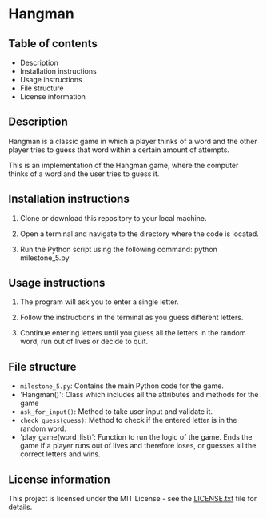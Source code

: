 # Hangman


## Table of contents
- Description
- Installation instructions
- Usage instructions
- File structure
- License information


## Description
Hangman is a classic game in which a player thinks of a word and the other player tries to guess that word within a certain amount of attempts.

This is an implementation of the Hangman game, where the computer thinks of a word and the user tries to guess it. 


## Installation instructions
1. Clone or download this repository to your local machine.

2. Open a terminal and navigate to the directory where the code is located.

3. Run the Python script using the following command: python milestone_5.py


## Usage instructions
1. The program will ask you to enter a single letter.

2. Follow the instructions in the terminal as you guess different letters.

3. Continue entering letters until you guess all the letters in the random word, run out of lives or decide to quit.


## File structure
- `milestone_5.py`: Contains the main Python code for the game.
- 'Hangman()': Class which includes all the attributes and methods for the game
- `ask_for_input()`: Method to take user input and validate it.
- `check_guess(guess)`: Method to check if the entered letter is in the random word.
- 'play_game(word_list)': Function to run the logic of the game. Ends the game if a player runs out of lives and therefore loses, or guesses all the correct letters and wins.


## License information
This project is licensed under the MIT License - see the [LICENSE.txt](LICENSE.txt) file for details.


